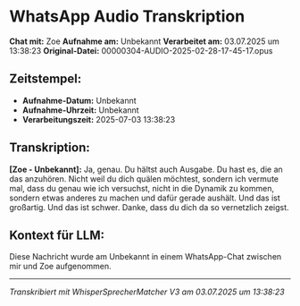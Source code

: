 # WhatsApp Audio Transkription

**Chat mit:** Zoe
**Aufnahme am:** Unbekannt
**Verarbeitet am:** 03.07.2025 um 13:38:23
**Original-Datei:** 00000304-AUDIO-2025-02-28-17-45-17.opus

## Zeitstempel:
- **Aufnahme-Datum:** Unbekannt
- **Aufnahme-Uhrzeit:** Unbekannt
- **Verarbeitungszeit:** 2025-07-03 13:38:23

## Transkription:

**[Zoe - Unbekannt]:** Ja, genau. Du hältst auch Ausgabe. Du hast es, die an das anzuhören. Nicht weil du dich
quälen möchtest, sondern ich vermute mal, dass du genau wie ich versuchst, nicht in die
Dynamik zu kommen, sondern etwas anderes zu machen und dafür gerade aushält. Und das ist großartig.
Und das ist schwer. Danke, dass du dich da so vernetzlich zeigst.

## Kontext für LLM:
Diese Nachricht wurde am Unbekannt in einem WhatsApp-Chat zwischen mir und Zoe aufgenommen.

---
*Transkribiert mit WhisperSprecherMatcher V3 am 03.07.2025 um 13:38:23*
